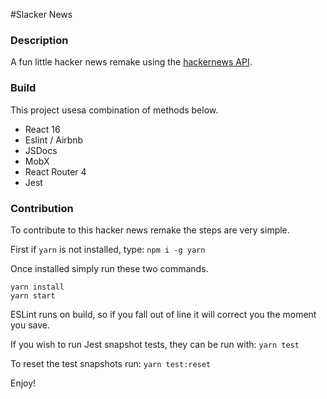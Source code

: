 #Slacker News

### Description
A fun little hacker news remake using the [hackernews API](https://github.com/HackerNews/API).

### Build
This project usesa combination of methods below.
  - React 16
  - Eslint / Airbnb
  - JSDocs
  - MobX
  - React Router 4
  - Jest

### Contribution
To contribute to this hacker news remake the steps are very simple.

First if `yarn` is not installed, type:
`npm i -g yarn`

Once installed simply run these two commands.
```
yarn install
yarn start
```

ESLint runs on build, so if you fall out of line it will correct you the moment you save.

If you wish to run Jest snapshot tests, they can be run with:
`yarn test`

To reset the test snapshots run:
`yarn test:reset`

Enjoy!